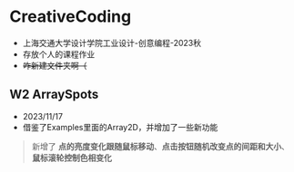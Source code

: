 # CreativeCoding
- 上海交通大学设计学院工业设计-创意编程-2023秋
- 存放个人的课程作业
- ~~咋新建文件夹啊（~~

## W2 ArraySpots
- 2023/11/17
- 借鉴了Examples里面的Array2D，并增加了一些新功能
>新增了 **点的亮度变化跟随鼠标移动**、**点击按钮随机改变点的间距和大小**、**鼠标滚轮控制色相变化**
